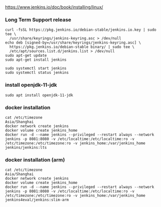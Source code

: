 https://www.jenkins.io/doc/book/installing/linux/

### Long Term Support release
```
curl -fsSL https://pkg.jenkins.io/debian-stable/jenkins.io.key | sudo tee \
  /usr/share/keyrings/jenkins-keyring.asc > /dev/null
echo deb [signed-by=/usr/share/keyrings/jenkins-keyring.asc] \
  https://pkg.jenkins.io/debian-stable binary/ | sudo tee \
  /etc/apt/sources.list.d/jenkins.list > /dev/null
sudo apt-get update
sudo apt-get install jenkins

sudo systemctl start jenkins
sudo systemctl status jenkins
```

### install openjdk-11-jdk
```
sudo apt install openjdk-11-jdk
```

### docker installation
```
cat /etc/timezone
Asia/Shanghai
docker network create jenkins
docker volume create jenkins_home
docker run -d --name jenkins --privileged --restart always --network jenkins -p 8081:8080 -v /etc/localtime:/etc/localtime:ro -v /etc/timezone:/etc/timezone:ro -v jenkins_home:/var/jenkins_home jenkins/jenkins:lts
```

### docker installation (arm)
```
cat /etc/timezone
Asia/Shanghai
docker network create jenkins
docker volume create jenkins_home
docker run -d --name jenkins --privileged --restart always --network jenkins -p 8081:8080 -v /etc/localtime:/etc/localtime:ro -v /etc/timezone:/etc/timezone:ro -v jenkins_home:/var/jenkins_home jenkins4eval/jenkins:slim-arm
```
